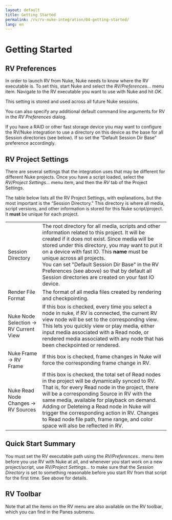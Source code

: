 ```yaml
---
layout: default
title: Getting Started
permalink: /rv/rv-nuke-integration/04-getting-started/
lang: en
---
```


# Getting Started

## RV Preferences

In order to launch RV from Nuke, Nuke needs to know where the RV executable is. To set this, start Nuke and select the *RV/Preferences…* menu item. Navigate to the RV executable you want to use with Nuke and hit *OK*.

This setting is stored and used across all future Nuke sessions.

You can also specify any additional default command line arguments for RV in the *RV Preferences* dialog.

If you have a RAID or other fast storage device you may want to configure the RV/Nuke integration to use a directory on this device as the base for all Session directories (see below). If so set the “Default Session Dir Base” preference accordingly.

## RV Project Settings

There are several settings that the integration uses that may be different for different Nuke projects. Once you have a script loaded, select the *RV/Project Settings…* menu item, and then the *RV* tab of the Project Settings.

The table below lists all the RV Project Settings, with explanations, but the most important is the “Session Directory.” This directory is where all media, script versions, and other information is stored for this Nuke script/project. It **must** be unique for each project.

| | |
|-|-|
| Session Directory | The root directory for all media, scripts and other information related to this project. It will be created if it does not exist. Since media will be stored under this directory, you may want to put it on a device with fast IO. This **name** must be unique across all projects.<br/>You can set "Default Session Dir Base" in the RV Preferences (see above) so that by default all Session directories are created on your fast IO device. |
| Render File Format | The format of all media files created by rendering and checkpointing. |
| Nuke Node Selection → RV Current View | If this box is checked, every time you select a node in nuke, if RV is connected, the current RV view node will be set to the corresponding view. This lets you quickly view or play media, either input media associated with a Read node, or rendered media associated with any node that has been checkpointed or rendered. |
| Nuke Frame → RV Frame | If this box is checked, frame changes in Nuke will force the corresponding frame change in RV. |
| Nuke Read Node Changes → RV Sources | If this box is checked, the total set of Read nodes in the project will be dynamically synced to RV. That is, for every Read node in the project, there will be a corresponding Source in RV with the same media, available for playback on demand. Adding or Deleteing a Read node in Nuke will trigger the corresponding action in RV. Changes to Read node file path, frame range, and color space will also be reflected in RV. |

## Quick Start Summary

You must set the RV executable path using the *RV/Preferences..* menu item before you use RV with Nuke at all, and whenever you start work on a new project/script, use *RV/Project Settings…* to make sure that the *Session Directory* is set to something reasonable before you start RV from that script for the first time. See above for details.

## RV Toolbar

Note that all the items on the RV menu are also available on the RV toolbar, which you can find in the Panes submenu.
